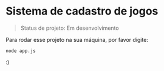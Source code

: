 # Sistema de cadastro de jogos 

> Status de projeto: Em desenvolvimento

Para rodar esse projeto na sua máquina, por favor digite:

```
node app.js
```

:)